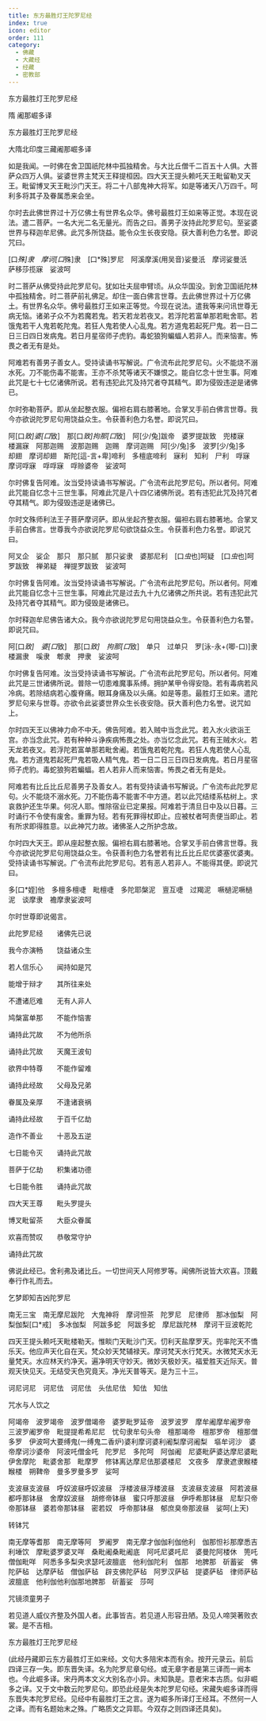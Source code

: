 ```yaml
---
title: 东方最胜灯王陀罗尼经
index: true
icon: editor
order: 111
category:
  - 佛藏
  - 大藏经
  - 经藏
  - 密教部
---
```


  东方最胜灯王陀罗尼经  

隋 阇那崛多译  

东方最胜灯王陀罗尼经  

大隋北印度三藏阇那崛多译  

如是我闻。一时佛在舍卫国祇陀林中孤独精舍。与大比丘僧千二百五十人俱。大菩萨众四万人俱。娑婆世界主梵天王释提桓因。四大天王提头赖吒天王毗留勒叉天王。毗留博叉天王毗沙门天王。将二十八部鬼神大将军。如是等诸天八万四千。呵利多将其子及眷属悉来会坐。  

尔时去此佛世界过十万亿佛土有世界名众华。佛号最胜灯王如来等正觉。本现在说法。遣二菩萨。一名大光二名无量光。而告之曰。善男子汝持此陀罗尼句。至娑婆世界与释迦牟尼佛。此咒多所饶益。能令众生长夜安隐。获大善利色力名誉。即说咒曰。  

[口*殊]隶　摩诃[口*殊]隶　[口*殊]罗尼　阿溪摩溪(用吴音)娑曼汦　摩诃娑曼汦　萨移莎揽寐　娑波呵  

时二菩萨从佛受持此陀罗尼句。犹如壮夫屈申臂顷。从众华国没。到舍卫国祇陀林中孤独精舍。时二菩萨前礼佛足。却住一面白佛言世尊。去此佛世界过十万亿佛土。有世界名众华。佛号最胜灯王如来正等觉。今现在说法。遣我等来问讯世尊无病无恼。诸弟子众不为若魔若鬼。若天若龙若夜叉。若浮陀若富单那若毗舍耶。若饿鬼若干人鬼若乾陀鬼。若狂人鬼若使人心乱鬼。若方道鬼若起死尸鬼。若一日二日三日四日发病鬼。若日月星宿师子虎豹。毒蛇狼狗蝙蝠人若非人。而来恼害。怖畏之者无有是处。  

阿难若有善男子善女人。受持读诵书写解说。广令流布此陀罗尼句。火不能烧不溺水死。刀不能伤毒不能害。王亦不杀梵等诸天不嫌恨之。能自忆念十世生事。阿难此咒是七十七亿诸佛所说。若有违犯此咒及持咒者夺其精气。即为侵毁违逆是诸佛已。  

尔时弥勒菩萨。即从坐起整衣服。偏袒右肩右膝著地。合掌叉手前白佛言世尊。我今亦欲说陀罗尼句用饶益众生。令获善利色力名誉。即说咒曰。  

阿[口*致]婆[口*致]　那[口*致]拘那[口*致]　阿[少/兔]跋帝　婆罗提跋致　兜楼寐　楼漏寐　阿那迦赐　波那迦赐　迦赐　摩诃迦赐　阿[少/兔]多　波罗[少/兔]多　却翅　摩诃却翅　斯陀[這-言+卑]啼利　多檀底啼利　寐利　知利　尸利　哹寐　摩诃哹寐　哹哹寐　哹赊婆帝　娑波呵  

尔时佛复告阿难。汝当受持读诵书写解说。广令流布此陀罗尼句。所以者何。阿难此咒能自忆念十三世生事。阿难此咒是八十四亿诸佛所说。若有违犯此咒及持咒者夺其精气。即为侵毁违逆是诸佛已。  

尔时文殊师利法王子菩萨摩诃萨。即从坐起齐整衣服。偏袒右肩右膝著地。合掌叉手前白佛言。世尊我今亦欲说陀罗尼句欲饶益众生。令获善利色力名誉。即说咒曰。  

阿叉企　娑企　那只　那只腻　那只娑隶　婆那尼利　[口*虫*也]呵疑　[口*虫*也]呵罗跋致　禅弟疑　禅提罗跋致　娑波呵  

尔时佛复告阿难。汝当受持读诵书写解说。广令流布此陀罗尼句。所以者何。阿难此咒能自忆念十三世生事。阿难此咒是过去九十九亿诸佛之所共说。若有违犯此咒及持咒者夺其精气。即为侵毁是诸佛已。  

尔时释迦牟尼佛告诸大众。我今亦欲说陀罗尼句用饶益众生。令获善利色力名警。即说咒曰。  

阿[口*致]　婆[口*致]　那[口*致]　拘那[口*致]　单只　过单只　罗[泳-永+(唧-口)]隶　楼漏隶　嗘隶　郫隶　押隶　娑波呵  

尔时佛复告阿难。汝当受持读诵书写解说。广令流布此陀罗尼句。所以者何。阿难此咒是三世诸佛所说。普除一切患难魔事系缚。拥护某甲令得安隐。若有毒病若风冷病。若除结病若心腹脊痛。眼耳身痛及以头痛。如是等患。最胜灯王如来。遣陀罗尼句来与世尊。亦欲令此娑婆世界众生长夜安隐。获大善利色力名誉。说咒如上。  

尔时四天王以佛神力命不中夭。佛告阿难。若入贼中当念此咒。若入水火欲诣王宫。亦当念此咒。若有种种斗诤疾病怖畏之处。亦当忆念此咒。若有王贼水火。若天龙若夜叉。若浮陀若富单那若毗舍阇。若饿鬼若乾陀鬼。若狂人鬼若使人心乱鬼。若方道鬼若起死尸鬼若吸人精气鬼。若一日二日三日四日发病鬼。若日月星宿师子虎豹。毒蛇狼狗若蝙蝠。若人若非人而来恼害。怖畏之者无有是处。  

阿难若有比丘比丘尼善男子及善女人。若有受持读诵书写解说。广令流布此陀罗尼句。火不能烧不溺水死。刀不能伤毒不能害不中方道。若以此咒结缕系枯树上。求哀救护还生华果。何况人耶。惟除宿业已定果报。阿难若于清旦日中及以日暮。三时诵行不令使有废舍。重罪为轻。若有死罪得杖即止。应被杖者呵责便当即止。若有所求即得胜意。以此神咒力故。诸佛圣人之所护念故。  

尔时四大天王。即从座起整衣服。偏袒右肩右膝著地。合掌叉手前白佛言世尊。我今亦欲说陀罗尼句用饶益众生。令获善利色力名誉若有比丘比丘尼优婆塞优婆夷。受持读诵书写解说。广令流布此陀罗尼句。若有恶人若非人。不能得其便。即说咒曰。  

多[口*姪]他　多檀多檀啑　毗檀啑　多陀耶槃泥　亶互啑　过羯泥　噘檛泥噘檛泥　谈摩隶　襜摩隶娑波呵  

尔时世尊即说偈言。  

此陀罗尼经　　诸佛先已说  

我今亦演畅　　饶益诸众生  

若人信乐心　　闻持如是咒  

能增于辩才　　其所往来处  

不遭诸厄难　　无有人非人  

鸠槃富单那　　不能作恼害  

诵持此咒故　　不为他所杀  

诵持此咒故　　天魔王波旬  

欲界中特尊　　不能作留难  

诵持此经故　　父母及兄弟  

眷属及亲厚　　不逢诸衰祸  

诵持此经故　　于百千亿劫  

造作不善业　　十恶及五逆  

七日能令灭　　诵持此咒故  

菩萨于亿劫　　积集诸功德  

七日能令胜　　诵持此咒故  

四大天王尊　　毗头罗提头  

博叉毗留茶　　大臣众眷属  

欢喜而赞叹　　恭敬常守护  

诵持此咒故  

佛说此经已。舍利弗及诸比丘。一切世间天人阿修罗等。闻佛所说皆大欢喜。顶戴奉行作礼而去。  

乞梦即知吉凶陀罗尼  

南无三宝　南无摩尼跋陀　大鬼神将　摩诃怛茶　陀罗尼　尼律师　那冰伽梨　阿梨伽梨[口*戒]　多冰伽梨　阿跋多蛇　阿跋多蛇　摩尼跋陀林　摩诃干豆波乾陀  

四天王提头赖吒天毗楼勒天。惟睒门天毗沙门天。忉利天盐摩罗天。兜率陀天不憍乐天。他应声天化自在天。梵众妙天梵辅禄天。摩诃梵天水行梵天。水微梵天水无量梵天。水应林天约净天。遍净明天守妙天。微妙天极妙天。福爱胜天近际天。普观天快见天。无结受天色究竟天。净光天普等天。是为三十三。  

诃尼诃尼　诃尼佉　诃尼佉　头佉尼佉　知佉　知佉  

咒水与人饮之  

阿竭帝　波罗竭帝　波罗僧竭帝　婆罗毗罗延帝　波罗波罗　摩牟阇摩牟阇罗帝　三波罗阇罗帝　毗提提希希尼尼　忧句隶牟句头帝　檀那竭帝　檀那罗帝　檀那僧多罗　伊波呵大要缚鬼(一缚鬼二香炉)婆利摩诃婆利阇梨摩诃阇梨　塸牟诃沙　婆帝摩诃沙婆帝　阿波吒僧金吒　陀罗尼　多陀呵　阿伽阇　尼婆毗萨婆达摩尼婆毗　伊舍摩陀　毗婆舍那　毗摩罗　修钵离达摩尼佉那婆楼尼　文夜多　摩隶遮隶睺楼睺楼　朔鞞帝　曼多罗曼多罗　娑呵  

支波昼支波昼　呼奴波昼呼奴波昼　浮楼波昼浮楼波昼　支波昼支波昼　阿若波昼　都呼那钵昼　舍摩奴波昼　胡修帝钵昼　蜜只呼那波昼　伊呼希那钵昼　尼犁只帝帝那钵昼　婆若帝那钵昼　密若奴　呼帝那钵昼　郁庶臭帝那波昼　娑呵(上天)  

转钵咒  

南无摩等耆那　南无摩等阿　罗阇罗　南无摩才伽伽利伽他利　伽那怛衫那摩悉吉利埵饮　摩毗婆罗婆叉咩　桑毗阇桑毗阇底　阿吒尼婆吒尼　婆曼陀阿楼休　篼吒僧伽毗咩　阿悉多多梨央求瑟吒波膻底　他利伽陀利　伽那　地脾那　斫蓄娑　佛陀萨毡　达摩萨毡　僧伽萨毡　辟支佛陀萨毡　阿罗汉萨毡　提婆萨毡　律师萨毡　波膻底　他利伽他利伽那地脾那　斫蓄娑　莎呵  

咒镜须童男子  

若见道人威仪齐整及外国人者。此事皆吉。若见道人形容丑陋。及见人啼哭著败衣裳。是不吉相。  

东方最胜灯王陀罗尼经  

(此经丹藏即云东方最胜灯王如来经。文句大多陪宋本而有余。按开元录云。前后四译三存一失。即东晋失译。名为陀罗尼章句经。或无章字者是第三译而一阙本也。今此崛多译。宋丹两本文义大别名亦小异。未知孰是。意者宋本古质。似非崛多之译。又于文中数云陀罗尼句。即恐此经是失本陀罗尼句经。宋藏失崛多译而得东晋失本陀罗尼经。见经中有最胜灯王之言。遂为崛多所译灯王经耳。不然何一人之译。而有名题始末之殊。广略质文之异耶。今双存之则四译还具矣)。  
